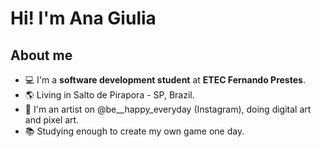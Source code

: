 # Hi! I'm Ana Giulia
## About me
- 💻 I'm a **software development student** at **ETEC Fernando Prestes**.
- 🌎 Living in Salto de Pirapora - SP, Brazil.
- 🎨 I'm an artist on @be__happy_everyday (Instagram), doing digital art and pixel art.
- 📚 Studying enough to create my own game one day.

